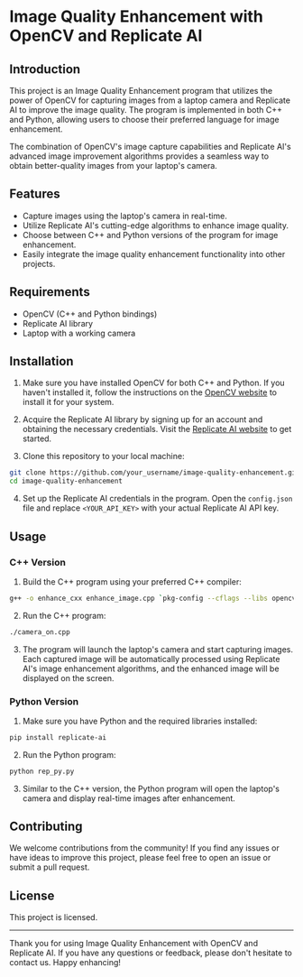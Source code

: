 # Image Quality Enhancement with OpenCV and Replicate AI

## Introduction

This project is an Image Quality Enhancement program that utilizes the power of OpenCV for capturing images from a laptop camera and Replicate AI to improve the image quality. The program is implemented in both C++ and Python, allowing users to choose their preferred language for image enhancement.

The combination of OpenCV's image capture capabilities and Replicate AI's advanced image improvement algorithms provides a seamless way to obtain better-quality images from your laptop's camera.

## Features

- Capture images using the laptop's camera in real-time.
- Utilize Replicate AI's cutting-edge algorithms to enhance image quality.
- Choose between C++ and Python versions of the program for image enhancement.
- Easily integrate the image quality enhancement functionality into other projects.

## Requirements

- OpenCV (C++ and Python bindings)
- Replicate AI library
- Laptop with a working camera

## Installation

1. Make sure you have installed OpenCV for both C++ and Python. If you haven't installed it, follow the instructions on the [OpenCV website](https://opencv.org/) to install it for your system.

2. Acquire the Replicate AI library by signing up for an account and obtaining the necessary credentials. Visit the [Replicate AI website](https://www.replicate.ai/) to get started.

3. Clone this repository to your local machine:

```bash
git clone https://github.com/your_username/image-quality-enhancement.git
cd image-quality-enhancement
```

4. Set up the Replicate AI credentials in the program. Open the `config.json` file and replace `<YOUR_API_KEY>` with your actual Replicate AI API key.

## Usage

### C++ Version

1. Build the C++ program using your preferred C++ compiler:

```bash
g++ -o enhance_cxx enhance_image.cpp `pkg-config --cflags --libs opencv`
```

2. Run the C++ program:

```bash
./camera_on.cpp
```

3. The program will launch the laptop's camera and start capturing images. Each captured image will be automatically processed using Replicate AI's image enhancement algorithms, and the enhanced image will be displayed on the screen.

### Python Version

1. Make sure you have Python and the required libraries installed:

```bash
pip install replicate-ai
```

2. Run the Python program:

```bash
python rep_py.py
```

3. Similar to the C++ version, the Python program will open the laptop's camera and display real-time images after enhancement.

## Contributing

We welcome contributions from the community! If you find any issues or have ideas to improve this project, please feel free to open an issue or submit a pull request.

## License

This project is licensed.

---

Thank you for using Image Quality Enhancement with OpenCV and Replicate AI. If you have any questions or feedback, please don't hesitate to contact us. Happy enhancing!
